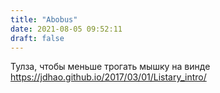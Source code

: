 ```yaml
---
title: "Abobus"
date: 2021-08-05 09:52:11
draft: false
---
```


Тулза, чтобы меньше трогать мышку на винде
https://jdhao.github.io/2017/03/01/Listary_intro/
